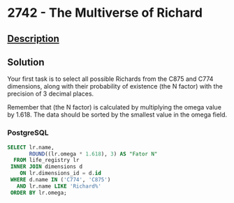 # 2742 - The Multiverse of Richard

## [Description](https://judge.beecrowd.com/pt/problems/view/2742)

## Solution

Your first task is to select all possible Richards from the C875 and C774 dimensions, along with their probability of existence (the N factor) with the precision of 3 decimal places.

Remember that (the N factor) is calculated by multiplying the omega value by 1.618. The data should be sorted by the smallest value in the omega field.

### PostgreSQL

```sql
SELECT lr.name,
       ROUND((lr.omega * 1.618), 3) AS "Fator N"
  FROM life_registry lr
 INNER JOIN dimensions d 
    ON lr.dimensions_id = d.id
 WHERE d.name IN ('C774', 'C875') 
   AND lr.name LIKE 'Richard%'
 ORDER BY lr.omega;
 ```